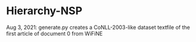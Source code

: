 # Hierarchy-NSP

Aug 3, 2021: generate.py creates a CoNLL-2003-like dataset textfile of the first article of document 0 from WiFiNE
